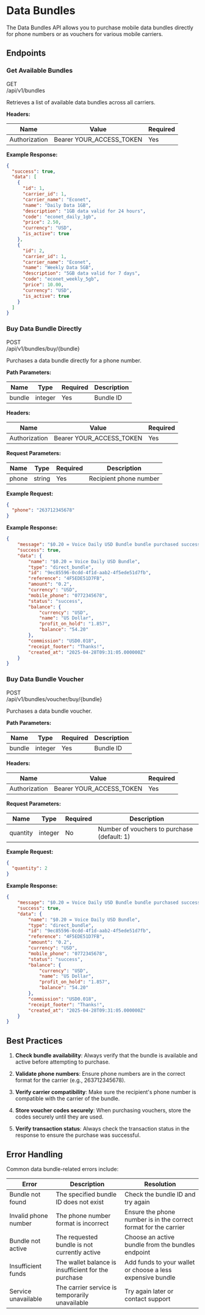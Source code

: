 # Data Bundles

The Data Bundles API allows you to purchase mobile data bundles directly for phone numbers or as vouchers for various mobile carriers.

## Endpoints

### Get Available Bundles

<div class="api-method get">GET</div>
<div class="endpoint">/api/v1/bundles</div>

Retrieves a list of available data bundles across all carriers.

**Headers:**

| Name | Value | Required |
|------|-------|----------|
| Authorization | Bearer YOUR_ACCESS_TOKEN | Yes |

**Example Response:**
```json
{
  "success": true,
  "data": [
    {
      "id": 1,
      "carrier_id": 1,
      "carrier_name": "Econet",
      "name": "Daily Data 1GB",
      "description": "1GB data valid for 24 hours",
      "code": "econet_daily_1gb",
      "price": 2.50,
      "currency": "USD",
      "is_active": true
    },
    {
      "id": 2,
      "carrier_id": 1,
      "carrier_name": "Econet",
      "name": "Weekly Data 5GB",
      "description": "5GB data valid for 7 days",
      "code": "econet_weekly_5gb",
      "price": 10.00,
      "currency": "USD",
      "is_active": true
    }
  ]
}
```

### Buy Data Bundle Directly

<div class="api-method post">POST</div>
<div class="endpoint">/api/v1/bundles/buy/{bundle}</div>

Purchases a data bundle directly for a phone number.

**Path Parameters:**

| Name | Type | Required | Description |
|------|------|----------|-------------|
| bundle | integer | Yes | Bundle ID |

**Headers:**

| Name | Value | Required |
|------|-------|----------|
| Authorization | Bearer YOUR_ACCESS_TOKEN | Yes |

**Request Parameters:**

| Name | Type | Required | Description |
|------|------|----------|-------------|
| phone | string | Yes | Recipient phone number |

**Example Request:**
```json
{
  "phone": "263712345678"
}
```

**Example Response:**
```json
{
    "message": "$0.20 = Voice Daily USD Bundle bundle purchased successfully",
    "success": true,
    "data": {
        "name": "$0.20 = Voice Daily USD Bundle",
        "type": "direct_bundle",
        "id": "9ec85596-0cdd-4f1d-aab2-4f5ede51d7fb",
        "reference": "4F5EDE51D7FB",
        "amount": "0.2",
        "currency": "USD",
        "mobile_phone": "0772345678",
        "status": "success",
        "balance": {
            "currency": "USD",
            "name": "US Dollar",
            "profit_on_hold": "1.857",
            "balance": "54.20"
        },
        "commission": "USD0.018",
        "receipt_footer": "Thanks!",
        "created_at": "2025-04-28T09:31:05.000000Z"
    }
}
```

### Buy Data Bundle Voucher

<div class="api-method post">POST</div>
<div class="endpoint">/api/v1/bundles/voucher/buy/{bundle}</div>

Purchases a data bundle voucher.

**Path Parameters:**

| Name | Type | Required | Description |
|------|------|----------|-------------|
| bundle | integer | Yes | Bundle ID |

**Headers:**

| Name | Value | Required |
|------|-------|----------|
| Authorization | Bearer YOUR_ACCESS_TOKEN | Yes |

**Request Parameters:**

| Name | Type | Required | Description |
|------|------|----------|-------------|
| quantity | integer | No | Number of vouchers to purchase (default: 1) |

**Example Request:**
```json
{
  "quantity": 2
}
```

**Example Response:**
```json
{
    "message": "$0.20 = Voice Daily USD Bundle bundle purchased successfully",
    "success": true,
    "data": {
        "name": "$0.20 = Voice Daily USD Bundle",
        "type": "direct_bundle",
        "id": "9ec85596-0cdd-4f1d-aab2-4f5ede51d7fb",
        "reference": "4F5EDE51D7FB",
        "amount": "0.2",
        "currency": "USD",
        "mobile_phone": "0772345678",
        "status": "success",
        "balance": {
            "currency": "USD",
            "name": "US Dollar",
            "profit_on_hold": "1.857",
            "balance": "54.20"
        },
        "commission": "USD0.018",
        "receipt_footer": "Thanks!",
        "created_at": "2025-04-28T09:31:05.000000Z"
    }
}
```

## Best Practices

1. **Check bundle availability**: Always verify that the bundle is available and active before attempting to purchase.

2. **Validate phone numbers**: Ensure phone numbers are in the correct format for the carrier (e.g., 263712345678).

3. **Verify carrier compatibility**: Make sure the recipient's phone number is compatible with the carrier of the bundle.

4. **Store voucher codes securely**: When purchasing vouchers, store the codes securely until they are used.

5. **Verify transaction status**: Always check the transaction status in the response to ensure the purchase was successful.

## Error Handling

Common data bundle-related errors include:

| Error | Description | Resolution |
|-------|-------------|------------|
| Bundle not found | The specified bundle ID does not exist | Check the bundle ID and try again |
| Invalid phone number | The phone number format is incorrect | Ensure the phone number is in the correct format for the carrier |
| Bundle not active | The requested bundle is not currently active | Choose an active bundle from the bundles endpoint |
| Insufficient funds | The wallet balance is insufficient for the purchase | Add funds to your wallet or choose a less expensive bundle |
| Service unavailable | The carrier service is temporarily unavailable | Try again later or contact support |
